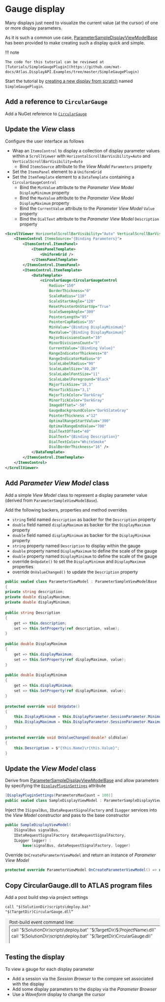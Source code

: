 # Gauge display

Many displays just need to visualize the current value (at the cursor) of one or more display parameters.

As it is such a common use case, [ParameterSampleDisplayViewModelBase](displaypluginlibrary.md#parametersampledisplayviewmodelbase-view-model-base-class) has been provided to make creating such a display quick and simple.

!!! note

    The code for this tutorial can be reviewed at [Tutorials/SimpleGaugePlugin](https://github.com/mat-docs/Atlas.DisplayAPI.Examples/tree/master/SimpleGaugePlugin)

Start the tutorial by [creating a new display from scratch](createfromscratch.md) named `SimpleGaugePlugin`.

## Add a reference to `CircularGauge`

Add a NuGet reference to [`CircularGauge`](https://www.nuget.org/packages/CircularGauge/)

## Update the _View_ class

Configure the user interface as follows

- Wrap an `ItemsControl` to display a collection of display parameter values within a `ScrollViewer` with `HorizontalScrollBarVisibility=Auto` and `VerticalScrollBarVisibility=Auto`
    - Bind `ItemsSource` attribute to the _View Model_ `Parameters` property
- Set the `ItemsPanel` element to a `UniformGrid`
- Set the `ItemTemplate` element to a `DataTemplate` containing a `CircularGaugeControl`
    - Bind the `MinValue` attribute to the  _Parameter View Model_ `DisplayMinimum` property
    - Bind the `MaxValue` attribute to the  _Parameter View Model_ `DisplayMaximum` property
    - Bind the `CurrentValue` attribute to the  _Parameter View Model_ `Value` property
    - Bind the `DialText` attribute to the  _Parameter View Model_ `Description` property

```xml
<ScrollViewer HorizontalScrollBarVisibility="Auto" VerticalScrollBarVisibility="Auto">
    <ItemsControl ItemsSource="{Binding Parameters}">
        <ItemsControl.ItemsPanel>
            <ItemsPanelTemplate>
                <UniformGrid />
            </ItemsPanelTemplate>
        </ItemsControl.ItemsPanel>
        <ItemsControl.ItemTemplate>
            <DataTemplate>
                <circularGauge:CircularGaugeControl
                    Radius="150"
                    BorderThickness="0"
                    ScaleRadius="110"
                    ScaleStartAngle="120"
                    ResetPointerOnStartUp="True"
                    ScaleSweepAngle="300"
                    PointerLength="85" 
                    PointerCapRadius="35"
                    MinValue="{Binding DisplayMinimum}"
                    MaxValue="{Binding DisplayMaximum}"
                    MajorDivisionsCount="10"
                    MinorDivisionsCount="5"
                    CurrentValue="{Binding Value}"
                    RangeIndicatorThickness="0"
                    RangeIndicatorRadius="0"
                    ScaleLabelRadius="90"
                    ScaleLabelSize="40,20"
                    ScaleLabelFontSize="11"
                    ScaleLabelForeground="Black"
                    MajorTickSize="10,3"
                    MinorTickSize="3,1"
                    MajorTickColor="DarkGray"
                    MinorTickColor="DarkGray"
                    ImageOffset="-50"
                    GaugeBackgroundColor="DarkSlateGray"
                    PointerThickness ="12"
                    OptimalRangeStartValue="300"
                    OptimalRangeEndValue="700" 
                    DialTextOffset="40"
                    DialText="{Binding Description}"
                    DialTextColor="WhiteSmoke"
                    DialBorderThickness="16" />
            </DataTemplate>
        </ItemsControl.ItemTemplate>
    </ItemsControl>
</ScrollViewer>
```

## Add _Parameter View Model_ class

Add a simple _View Model_ class to represent a display parameter value (derived from `ParameterSampleViewModelBase`).

Add the following backers, properties and method overrides

- `string` field named `description` as backer for the `Description` property
- `double` field named `displayMaximum` as backer for the `DisplayMaximum` property
- `double` field named `displayMinimum` as backer for the `DisplayMinimum` property
- `string` property named `Description` to display within the gauge
- `double` property named `DisplayMaximum` to define the scale of the gauge
- `double` property named `DisplayMinimum` to define the scale of the gauge
- override `OnUpdate()` to set the `DisplayMinimum` and `DisplayMaximum` properties
- override `OnValueChanged()` to update the `Description` property

```c#
public sealed class ParameterViewModel : ParameterSampleViewModelBase
{
private string description;
private double displayMaximum;
private double displayMinimum;

public string Description
{
    get => this.description;
    set => this.SetProperty(ref description, value);
}

public double DisplayMaximum
{
    get => this.displayMaximum;
    set => this.SetProperty(ref displayMaximum, value);
}

public double DisplayMinimum
{
    get => this.displayMinimum;
    set => this.SetProperty(ref displayMinimum, value);
}

protected override void OnUpdate()
{
    this.DisplayMinimum = this.DisplayParameter.SessionParameter.Minimum;
    this.DisplayMaximum = this.DisplayParameter.SessionParameter.Maximum;
}

protected override void OnValueChanged(double? oldValue)
{
    this.Description = $"{this.Name}\r{this.Value}";
}
```

## Update the _View Model_ class

Derive from [ParameterSampleDisplayViewModelBase](displaypluginlibrary.md#parametersampledisplayviewmodelbase-view-model-base-class) and allow parameters by specifying the [`DisplayPluginSettings`](../detailed/parameters.md) attribute

```c#
[DisplayPluginSettings(ParametersMaxCount = 100)]
public sealed class SampleDisplayViewModel : ParameterSampleDisplayViewModelBase<ParameterViewModel>
```

Inject the `ISignalBus`, `IDataRequestSignalFactory` and `ILogger` services into the _View Model_ constructor and pass to the base constructor

```c#
public SampleDisplayViewModel(
    ISignalBus signalBus,
    IDataRequestSignalFactory dataRequestSignalFactory,
    ILogger logger) :
        base(signalBus, dataRequestSignalFactory, logger)
```

Override `OnCreateParameterViewModel` and return an instance of _Parameter View Model_

```c#
protected override ParameterViewModel OnCreateParameterViewModel() => new ParameterViewModel();
```

## Copy CircularGauge.dll to ATLAS program files

Add a post build step via project settings

```
call "$(SolutionDir)scripts\deploy.bat" "$(TargetDir)CircularGauge.dll“
```

![Post Build Step](../../assets/images/devguide/tutorials/circulargaugecontrolpostbuildstep.png)

## Testing the display

To view a gauge for each display parameter

- Add a session via the _Session Browser_ to the compare set associated with the display 
- Add some display parameters to the display via the _Parameter Browser_
- Use a _Waveform_ display to change the cursor
